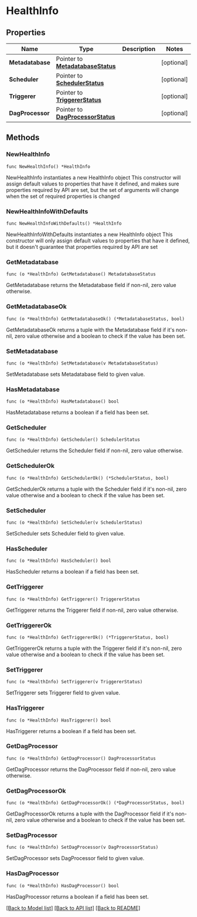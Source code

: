 <!--
 Licensed to the Apache Software Foundation (ASF) under one
 or more contributor license agreements.  See the NOTICE file
 distributed with this work for additional information
 regarding copyright ownership.  The ASF licenses this file
 to you under the Apache License, Version 2.0 (the
 "License"); you may not use this file except in compliance
 with the License.  You may obtain a copy of the License at

   http://www.apache.org/licenses/LICENSE-2.0

 Unless required by applicable law or agreed to in writing,
 software distributed under the License is distributed on an
 "AS IS" BASIS, WITHOUT WARRANTIES OR CONDITIONS OF ANY
 KIND, either express or implied.  See the License for the
 specific language governing permissions and limitations
 under the License.
 -->

# HealthInfo

## Properties

Name | Type | Description | Notes
------------ | ------------- | ------------- | -------------
**Metadatabase** | Pointer to [**MetadatabaseStatus**](MetadatabaseStatus.md) |  | [optional] 
**Scheduler** | Pointer to [**SchedulerStatus**](SchedulerStatus.md) |  | [optional] 
**Triggerer** | Pointer to [**TriggererStatus**](TriggererStatus.md) |  | [optional] 
**DagProcessor** | Pointer to [**DagProcessorStatus**](DagProcessorStatus.md) |  | [optional] 

## Methods

### NewHealthInfo

`func NewHealthInfo() *HealthInfo`

NewHealthInfo instantiates a new HealthInfo object
This constructor will assign default values to properties that have it defined,
and makes sure properties required by API are set, but the set of arguments
will change when the set of required properties is changed

### NewHealthInfoWithDefaults

`func NewHealthInfoWithDefaults() *HealthInfo`

NewHealthInfoWithDefaults instantiates a new HealthInfo object
This constructor will only assign default values to properties that have it defined,
but it doesn't guarantee that properties required by API are set

### GetMetadatabase

`func (o *HealthInfo) GetMetadatabase() MetadatabaseStatus`

GetMetadatabase returns the Metadatabase field if non-nil, zero value otherwise.

### GetMetadatabaseOk

`func (o *HealthInfo) GetMetadatabaseOk() (*MetadatabaseStatus, bool)`

GetMetadatabaseOk returns a tuple with the Metadatabase field if it's non-nil, zero value otherwise
and a boolean to check if the value has been set.

### SetMetadatabase

`func (o *HealthInfo) SetMetadatabase(v MetadatabaseStatus)`

SetMetadatabase sets Metadatabase field to given value.

### HasMetadatabase

`func (o *HealthInfo) HasMetadatabase() bool`

HasMetadatabase returns a boolean if a field has been set.

### GetScheduler

`func (o *HealthInfo) GetScheduler() SchedulerStatus`

GetScheduler returns the Scheduler field if non-nil, zero value otherwise.

### GetSchedulerOk

`func (o *HealthInfo) GetSchedulerOk() (*SchedulerStatus, bool)`

GetSchedulerOk returns a tuple with the Scheduler field if it's non-nil, zero value otherwise
and a boolean to check if the value has been set.

### SetScheduler

`func (o *HealthInfo) SetScheduler(v SchedulerStatus)`

SetScheduler sets Scheduler field to given value.

### HasScheduler

`func (o *HealthInfo) HasScheduler() bool`

HasScheduler returns a boolean if a field has been set.

### GetTriggerer

`func (o *HealthInfo) GetTriggerer() TriggererStatus`

GetTriggerer returns the Triggerer field if non-nil, zero value otherwise.

### GetTriggererOk

`func (o *HealthInfo) GetTriggererOk() (*TriggererStatus, bool)`

GetTriggererOk returns a tuple with the Triggerer field if it's non-nil, zero value otherwise
and a boolean to check if the value has been set.

### SetTriggerer

`func (o *HealthInfo) SetTriggerer(v TriggererStatus)`

SetTriggerer sets Triggerer field to given value.

### HasTriggerer

`func (o *HealthInfo) HasTriggerer() bool`

HasTriggerer returns a boolean if a field has been set.

### GetDagProcessor

`func (o *HealthInfo) GetDagProcessor() DagProcessorStatus`

GetDagProcessor returns the DagProcessor field if non-nil, zero value otherwise.

### GetDagProcessorOk

`func (o *HealthInfo) GetDagProcessorOk() (*DagProcessorStatus, bool)`

GetDagProcessorOk returns a tuple with the DagProcessor field if it's non-nil, zero value otherwise
and a boolean to check if the value has been set.

### SetDagProcessor

`func (o *HealthInfo) SetDagProcessor(v DagProcessorStatus)`

SetDagProcessor sets DagProcessor field to given value.

### HasDagProcessor

`func (o *HealthInfo) HasDagProcessor() bool`

HasDagProcessor returns a boolean if a field has been set.


[[Back to Model list]](../README.md#documentation-for-models) [[Back to API list]](../README.md#documentation-for-api-endpoints) [[Back to README]](../README.md)


